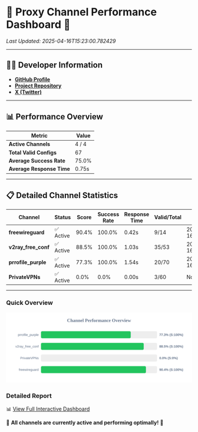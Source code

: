 # 🌟 Proxy Channel Performance Dashboard 🌟

_Last Updated: 2025-04-16T15:23:00.782429_

---

## 👩‍💻 Developer Information

- **[GitHub Profile](https://github.com/4n0nymou3)**  
- **[Project Repository](https://github.com/4n0nymou3/multi-proxy-config-fetcher)**  
- **[X (Twitter)](https://x.com/4n0nymou3)**  

---

## 📊 Performance Overview

| Metric                | Value       |
|-----------------------|-------------|
| **Active Channels**   | 4 / 4       |
| **Total Valid Configs** | 67          |
| **Average Success Rate** | 75.0%      |
| **Average Response Time** | 0.75s       |

---

## 📋 Detailed Channel Statistics

| Channel          | Status     | Score  | Success Rate | Response Time | Valid/Total | Last Success               |
|------------------|------------|--------|--------------|---------------|-------------|----------------------------|
| **freewireguard**  | ✅ Active  | 90.4%  | 100.0% | 0.42s         | 9/14       | 2025-04-16T15:23:00.780396 |
| **v2ray_free_conf**  | ✅ Active  | 88.5%  | 100.0% | 1.03s         | 35/53       | 2025-04-16T15:22:47.308955 |
| **prrofile_purple**  | ✅ Active  | 77.3%  | 100.0% | 1.54s         | 20/70       | 2025-04-16T15:22:46.160450 |
| **PrivateVPNs**  | ✅ Active  | 0.0%  | 0.0% | 0.00s         | 3/60       | None |

---

### Quick Overview
<div align="center">
  <a href="https://raw.githubusercontent.com/nullluser/NullRepo/refs/heads/main/assets/channel_stats_chart.svg">
    <img src="https://raw.githubusercontent.com/nullluser/NullRepo/refs/heads/main/assets/channel_stats_chart.svg" alt="Source Performance Statistics" width="800">
  </a>
</div>

### Detailed Report
📊 [View Full Interactive Dashboard](https://htmlpreview.github.io/?https://github.com/nullluser/NullRepo/blob/main/assets/performance_report.html)

🎉 **All channels are currently active and performing optimally!** 🎉
